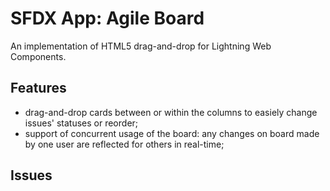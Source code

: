 # SFDX App: Agile Board
An implementation of HTML5 drag-and-drop for Lightning Web Components.

## Features
- drag-and-drop cards between or within the columns to easiely change issues' statuses or reorder;
- support of concurrent usage of the board: any changes on board made by one user are reflected for others in real-time;

## Issues


